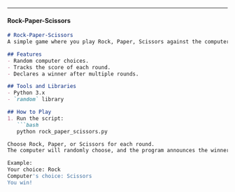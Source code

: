 
---

#### **Rock-Paper-Scissors**
```markdown
# Rock-Paper-Scissors
A simple game where you play Rock, Paper, Scissors against the computer.

## Features
- Random computer choices.
- Tracks the score of each round.
- Declares a winner after multiple rounds.

## Tools and Libraries
- Python 3.x
- `random` library

## How to Play
1. Run the script:
   ```bash
   python rock_paper_scissors.py

Choose Rock, Paper, or Scissors for each round.
The computer will randomly choose, and the program announces the winner.

Example:
Your choice: Rock
Computer's choice: Scissors
You win!

